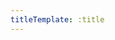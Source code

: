 ```yaml
---
titleTemplate: :title
---
```


<script setup>
import { data as posts } from '../.vitepress/theme/components/posts.data.mjs'
import TopPage from '../.vitepress/theme/components/TopPage.vue'


const tagSet = new Set() // タグを格納するためのセット

posts.forEach((data) => {
  // tags:がある場合は配列からセットに格納していく
  if (data.frontmatter && data.frontmatter.tags && Array.isArray(data.frontmatter.tags)) {
    data.frontmatter.tags.forEach((tag) => tagSet.add(tag))
  }
})
</script>

  <style scoped>
.article-card-container {
  display: flex;
  flex-wrap: wrap;
}

 .article-card {
  width: calc(33.33% - 32px);
  border: 1px solid #ccc;
  border-radius: 8px;
  padding: 16px;
  margin: 16px;
  text-align: center;
  box-sizing: border-box;
  text-decoration: none;
  display: flex;
  flex-direction: column;
}

.thumbnail {
  max-width: 100%;
  height: auto;
  border-radius: 4px;
}

.title {
  margin: 0;
  padding: 0;
  margin-top: 8px;
  font-size: 16px;
  border: none;
}
  </style>

<div class="article-card-container">
<template v-for="post of posts">
    <a :href=post.url class="article-card">
      <img :src="post.frontmatter.image" alt="Article Thumbnail" class="thumbnail" />
      <h2 class="title">{{ post.frontmatter.title }}</h2>
    </a>
</template>
</div>


